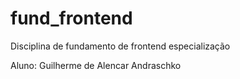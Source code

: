# fund_frontend
Disciplina de fundamento de frontend especialização

Aluno: Guilherme de Alencar Andraschko
